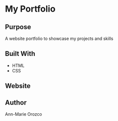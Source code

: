 # My Portfolio

## Purpose
A website portfolio to showcase my projects and skills 

## Built With
* HTML
* CSS

## Website


## Author
Ann-Marie Orozco

